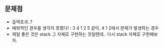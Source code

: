 ## 문제점
  - 출력초과..?
  - 예외적인 경우를 생각지 못했다! : 3 4 1 2 5 같이, 4 1 2에서 문제가 발생하는 경우
  - 제일 좋은 것은 stack 그 자체로 구현하는 것일텐데.. 다시 stack 자체로 구현해보자.

